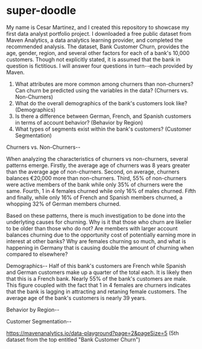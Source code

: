 # super-doodle
My name is Cesar Martinez, and I created this repository to showcase my first data analyst portfolio project. I downloaded a free public dataset from Maven Analytics, a data analytics learning provider, and completed the recommended analysis. The dataset, Bank Customer Churn, provides the age, gender, region, and several other factors for each of a bank's 10,000 customers. Though not explicitly stated, it is assumed that the bank in question is fictitious. I will answer four questions in turn--each provided by Maven.

1. What attributes are more common among churners than non-churners? Can churn be predicted using the variables in the data? (Churners vs. Non-Churners)
2. What do the overall demographics of the bank's customers look like? (Demographics)
3. Is there a difference between German, French, and Spanish customers in terms of account behavior? (Behavior by Region)
4. What types of segments exist within the bank's customers? (Customer Segmentation)

Churners vs. Non-Churners--

  When analyzing the characteristics of churners vs non-churners, several patterns emerge. Firstly, the average age of churners was 8 years greater than the average age of non-churners. Second, on average, churners balances €20,000 more than non-churners. Third, 55% of non-churners were active members of the bank while only 35% of churners were the same. Fourth, 1 in 4 females churned while only 16% of males churned. Fifth and finally, while only 16% of French and Spanish members churned, a whopping 32% of German members churned.
  
  Based on these patterns, there is much investigation to be done into the underlyting causes for churning. Why is it that those who churn are likelier to be older than those who do not? Are members with larger account balances churning due to the opportunity cost of potentially earning more in interest at other banks? Why are females churning so much, and what is happening in Germany that is causing double the amount of churning when compared to elsewhere?

Demographics--
  Half of this bank's customers are French while Spanish and German customers make up a quarter of the total each. It is likely then that this is a French bank. Nearly 55% of the bank's customers are male. This figure coupled with the fact that 1 in 4 females are churners indicates that the bank is lagging in attracting and retaning female customers. The average age of the bank's customers is nearly 39 years.

Behavior by Region--

Customer Segmentation--

https://mavenanalytics.io/data-playground?page=2&pageSize=5 (5th dataset from the top entitled "Bank Customer Churn")

